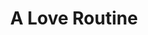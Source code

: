 ---
pid: mp48
title: A Love Routine
location_transcription: Uptown Somewhere?
coordinates: "[-75.172896356345, 39.915522295156]"
zipcode: '19145'
gen_neighborhood: South Philadelphia
neighborhood: Passyunk
outside_phl: 
age: '44'
age_range: 40-49
instagram: 
image_file_name: mp_48.jpg
proposal_transcription: |-
  LOVE
  all across the board
  with God choses
  and water coming out of it! I cannot draw so your artist will have to come up with something!
topic: Love
topic_summary: '0'
type: Fountain
keywords_other: 
credit: Bridget Glordano
image_labels: 
twitter: 
facebook: 
permalink: "/monuments/mp48/"
layout: item-page
---